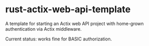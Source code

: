 # rust-actix-web-api-template
A template for starting an Actix web API project with home-grown authentication via Actix middleware.

Current status: works fine for BASIC authorization.
